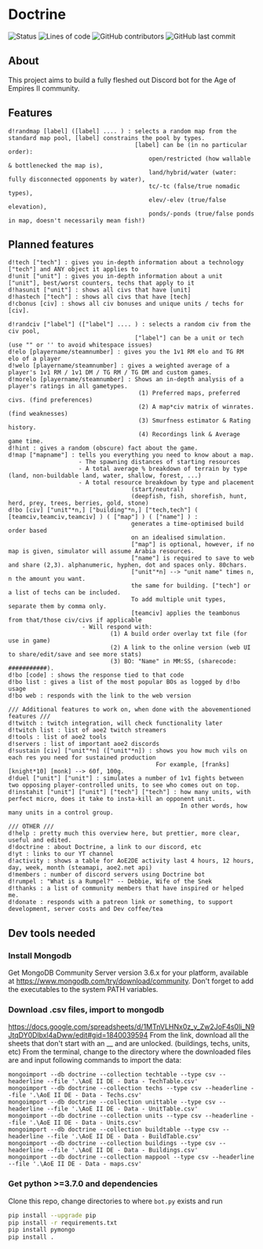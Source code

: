 # Doctrine
![Status](https://img.shields.io/badge/Status-In_Development-blue?style=flat-square) ![Lines of code](https://img.shields.io/tokei/lines/github/Amalgamator/Doctrine?style=flat-square) ![GitHub contributors](https://img.shields.io/github/contributors/Amalgamator/Doctrine?style=flat-square) ![GitHub last commit](https://img.shields.io/github/last-commit/Amalgamator/Doctrine?style=flat-square)

## About
This project aims to build a fully fleshed out Discord bot for the Age of Empires II community.

## Features
```
d!randmap [label] ([label] .... ) : selects a random map from the standard map pool, [label] constrains the pool by types.
                                    [label] can be (in no particular order):
                                        open/restricted (how wallable & bottlenecked the map is),
                                        land/hybrid/water (water: fully disconnected opponents by water),
                                        tc/-tc (false/true nomadic types),
                                        elev/-elev (true/false elevation),
                                        ponds/-ponds (true/false ponds in map, doesn't necessarily mean fish!)

```

## Planned features
```
d!tech ["tech"] : gives you in-depth information about a technology ["tech"] and ANY object it applies to
d!unit ["unit"] : gives you in-depth information about a unit ["unit"], best/worst counters, techs that apply to it
d!hasunit ["unit"] : shows all civs that have [unit]
d!hastech ["tech"] : shows all civs that have [tech]
d!cbonus [civ] : shows all civ bonuses and unique units / techs for [civ].

d!randciv ["label"] (["label"] .... ) : selects a random civ from the civ pool,
                                    ["label"] can be a unit or tech (use "" or '' to avoid whitespace issues)
d!elo [playername/steamnumber] : gives you the 1v1 RM elo and TG RM elo of a player
d!welo [playername/steamnumber] : gives a weighted average of a player's 1v1 RM / 1v1 DM / TG RM / TG DM and custom games.
d!morelo [playername/steamnumber] : Shows an in-depth analysis of a player's ratings in all gametypes.
                                     (1) Preferred maps, preferred civs. (find preferences)
                                     (2) A map*civ matrix of winrates. (find weaknesses)
                                     (3) Smurfness estimator & Rating history.
                                     (4) Recordings link & Average game time.
d!hint : gives a random (obscure) fact about the game.
d!map ["mapname"] : tells you everything you need to know about a map.
                    - The spawning distances of starting resources
                    - A total average % breakdown of terrain by type (land, non-buildable land, water, shallow, forest, ...)
                    - A total resource breakdown by type and placement
                                   (start/neutral)
                                   (deepfish, fish, shorefish, hunt, herd, prey, trees, berries, gold, stone)
d!bo [civ] ["unit"*n,] ["building"*n,] ["tech,tech"] ( [teamciv,teamciv,teamciv] ) ( ["map"] ) ( ["name"] ) :
                                   generates a time-optimised build order based
                                   on an idealised simulation.
                                   ["map"] is optional, however, if no map is given, simulator will assume Arabia resources.
                                   ["name"] is required to save to web and share (2,3). alphanumeric, hyphen, dot and spaces only. 80chars.
                                   ["unit"*n] --> "unit name" times n, n the amount you want.
                                   the same for building. ["tech"] or a list of techs can be included.
                                   To add multiple unit types, separate them by comma only.
                                   [teamciv] applies the teambonus from that/those civ/civs if applicable
                     - Will respond with:
                             (1) A build order overlay txt file (for use in game)
                             (2) A link to the online version (web UI to share/edit/save and see more stats)
                             (3) BO: "Name" in MM:SS, (sharecode: ###########).
d!bo [code] : shows the response tied to that code
d!bo list : gives a list of the most popular BOs as logged by d!bo usage
d!bo web : responds with the link to the web version

/// Additional features to work on, when done with the abovementioned features ///
d!twitch : twitch integration, will check functionality later
d!twitch list : list of aoe2 twitch streamers
d!tools : list of aoe2 tools
d!servers : list of important aoe2 discords
d!sustain [civ] ["unit"*n] (["unit"*n]) : shows you how much vils on each res you need for sustained production
                                          For example, [franks] [knight*10] [monk] --> 60f, 100g.
d!duel ["unit"] ["unit"] : simulates a number of 1v1 fights between two opposing player-controlled units, to see who comes out on top.
d!instahit ["unit"] ["unit"] ["tech"] ["tech"] : how many units, with perfect micro, does it take to insta-kill an opponent unit.
                                                 In other words, how many units in a control group.

/// OTHER ///
d!help : pretty much this overview here, but prettier, more clear, useful and edited.
d!doctrine : about Doctrine, a link to our discord, etc
d!yt : links to our YT channel
d!activity : shows a table for AoE2DE activity last 4 hours, 12 hours, day, week, month (steamapi, aoe2.net api)
d!members : number of discord servers using Doctrine bot
d!rumpel : "What is a Rumpel?" -- Debbie, Wife of the Snek
d!thanks : a list of community members that have inspired or helped me.
d!donate : responds with a patreon link or something, to support development, server costs and Dev coffee/tea
```

## Dev tools needed

### Install Mongodb
Get MongoDB Community Server version 3.6.x for your platform, available at https://www.mongodb.com/try/download/community.
Don't forget to add the executables to the system PATH variables.

### Download .csv files, import to mongodb

https://docs.google.com/spreadsheets/d/1MTnVLHNx0z_y_Zw2JoF4s0li_N9JtqDY0Dlbxl4aDww/edit#gid=1840039594
From the link, download all the sheets that don't start with an __ and are unlocked. (buildings, techs, units, etc)
From the terminal, change to the directory where the downloaded files are and input following commands to import the data:

```
mongoimport --db doctrine --collection techtable --type csv --headerline --file '.\AoE II DE - Data - TechTable.csv'
mongoimport --db doctrine --collection techs --type csv --headerline --file '.\AoE II DE - Data - Techs.csv'
mongoimport --db doctrine --collection unittable --type csv --headerline --file '.\AoE II DE - Data - UnitTable.csv'
mongoimport --db doctrine --collection units --type csv --headerline --file '.\AoE II DE - Data - Units.csv'
mongoimport --db doctrine --collection buildtable --type csv --headerline --file '.\AoE II DE - Data - BuildTable.csv'
mongoimport --db doctrine --collection buildings --type csv --headerline --file '.\AoE II DE - Data - Buildings.csv'
mongoimport --db doctrine --collection mappool --type csv --headerline --file '.\AoE II DE - Data - maps.csv'
```

### Get python >=3.7.0 and dependencies
Clone this repo, change directories to where `bot.py` exists and run
```bash
pip install --upgrade pip
pip install -r requirements.txt
pip install pymongo
pip install .
```
